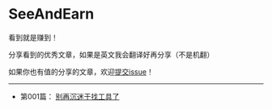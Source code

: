 # SeeAndEarn

看到就是赚到！

分享看到的优秀文章，如果是英文我会翻译好再分享（不是机翻）

如果你也有值的分享的文章，欢迎[提交issue](https://github.com/adlin0058/SeeAndEarn/issues)！


---

- 第001篇： [别再沉迷于找工具了](https://github.com/adlin0058/SeeAndEarn/blob/main/content/001-%E5%88%AB%E5%86%8D%E6%B2%89%E8%BF%B7%E4%BA%8E%E5%B7%A5%E5%85%B7%E4%BA%86.md)

